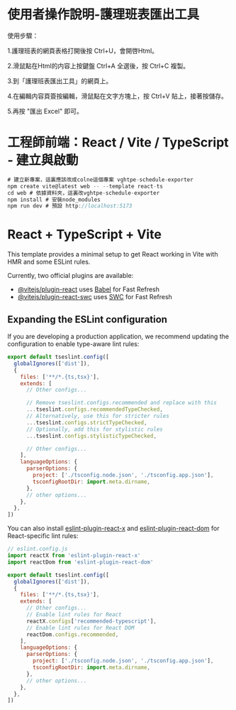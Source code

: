 # 使用者操作說明-護理班表匯出工具

使用步驟：

1.護理班表的網頁表格打開後按 Ctrl+U，會開啓Html。

2.滑鼠點在Html的内容上按鍵盤 Ctrl+A 全選後，按 Ctrl+C 複製。

3.到「護理班表匯出工具」的網頁上。

4.在編輯内容頁簽按編輯，滑鼠點在文字方塊上，按 Ctrl+V 貼上，接著按儲存。

5.再按 "匯出 Excel" 即可。

# 工程師前端：React / Vite / TypeScript - 建立與啟動
```js
# 建立新專案，這裏應該改成colne這個專案 vghtpe-schedule-exporter
npm create vite@latest web -- --template react-ts 
cd web # 依據資料夾，這裏改vghtpe-schedule-exporter
npm install # 安裝node_modules
npm run dev # 預設 http://localhost:5173
```

# React + TypeScript + Vite

This template provides a minimal setup to get React working in Vite with HMR and some ESLint rules.

Currently, two official plugins are available:

- [@vitejs/plugin-react](https://github.com/vitejs/vite-plugin-react/blob/main/packages/plugin-react) uses [Babel](https://babeljs.io/) for Fast Refresh
- [@vitejs/plugin-react-swc](https://github.com/vitejs/vite-plugin-react/blob/main/packages/plugin-react-swc) uses [SWC](https://swc.rs/) for Fast Refresh

## Expanding the ESLint configuration

If you are developing a production application, we recommend updating the configuration to enable type-aware lint rules:

```js
export default tseslint.config([
  globalIgnores(['dist']),
  {
    files: ['**/*.{ts,tsx}'],
    extends: [
      // Other configs...

      // Remove tseslint.configs.recommended and replace with this
      ...tseslint.configs.recommendedTypeChecked,
      // Alternatively, use this for stricter rules
      ...tseslint.configs.strictTypeChecked,
      // Optionally, add this for stylistic rules
      ...tseslint.configs.stylisticTypeChecked,

      // Other configs...
    ],
    languageOptions: {
      parserOptions: {
        project: ['./tsconfig.node.json', './tsconfig.app.json'],
        tsconfigRootDir: import.meta.dirname,
      },
      // other options...
    },
  },
])
```

You can also install [eslint-plugin-react-x](https://github.com/Rel1cx/eslint-react/tree/main/packages/plugins/eslint-plugin-react-x) and [eslint-plugin-react-dom](https://github.com/Rel1cx/eslint-react/tree/main/packages/plugins/eslint-plugin-react-dom) for React-specific lint rules:

```js
// eslint.config.js
import reactX from 'eslint-plugin-react-x'
import reactDom from 'eslint-plugin-react-dom'

export default tseslint.config([
  globalIgnores(['dist']),
  {
    files: ['**/*.{ts,tsx}'],
    extends: [
      // Other configs...
      // Enable lint rules for React
      reactX.configs['recommended-typescript'],
      // Enable lint rules for React DOM
      reactDom.configs.recommended,
    ],
    languageOptions: {
      parserOptions: {
        project: ['./tsconfig.node.json', './tsconfig.app.json'],
        tsconfigRootDir: import.meta.dirname,
      },
      // other options...
    },
  },
])
```
